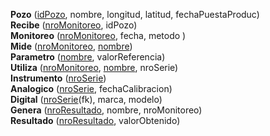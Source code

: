 **Pozo** (<u>idPozo</u>, nombre, longitud, latitud, fechaPuestaProduc)  
**Recibe** (<u>nroMonitoreo</u>, idPozo)  
**Monitoreo** (<u>nroMonitoreo</u>, fecha, metodo   )  
**Mide** (<u>nroMonitoreo</u>, <u>nombre</u>)  
**Parametro** (<u>nombre</u>, valorReferencia)  
**Utiliza** (<u>nroMonitoreo</u>,  <u>nombre</u>, nroSerie)  
**Instrumento** (<u>nroSerie</u>)  
**Analogico** (<u>nroSerie</u>, fechaCalibracion)  
**Digital** (<u>nroSerie</u>(fk), marca, modelo)  
**Genera** (<u>nroResultado</u>, nombre, nroMonitoreo)  
**Resultado** (<u>nroResultado</u>, valorObtenido)